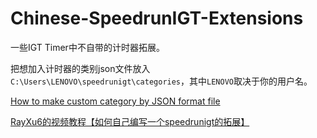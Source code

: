 # Chinese-SpeedrunIGT-Extensions
一些IGT Timer中不自带的计时器拓展。

把想加入计时器的类别json文件放入`C:\Users\LENOVO\speedrunigt\categories`，其中`LENOVO`取决于你的用户名。

[How to make custom category by JSON format file](https://github.com/RedLime/SpeedRunIGT/wiki/How-to-make-custom-category-by-JSON-format-file)

[RayXu6的视频教程【如何自己编写一个speedrunigt的拓展】](https://www.bilibili.com/video/BV1oP41177Pb?share_source=copy_web&vd_source=f0764609a2098487bfc6def4f0941496)
